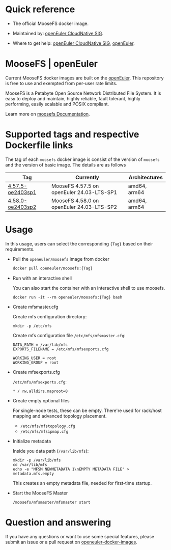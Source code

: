 # Quick reference

- The official MooseFS docker image.

- Maintained by: [openEuler CloudNative SIG](https://gitee.com/openeuler/cloudnative).

- Where to get help: [openEuler CloudNative SIG](https://gitee.com/openeuler/cloudnative), [openEuler](https://gitee.com/openeuler/community).

# MooseFS | openEuler
Current MooseFS docker images are built on the [openEuler](https://repo.openeuler.org/). This repository is free to use and exempted from per-user rate limits.

MooseFS is a Petabyte Open Source Network Distributed File System. It is easy to deploy and maintain, highly reliable, fault tolerant, highly performing, easily scalable and POSIX compliant.

Learn more on [moosefs Documentation](https://moosefs.com/support/#documentation).

# Supported tags and respective Dockerfile links
The tag of each `moosefs` docker image is consist of the version of `moosefs` and the version of basic image. The details are as follows

| Tag                                                                                                                                 | Currently                                 | Architectures |
|-------------------------------------------------------------------------------------------------------------------------------------|-------------------------------------------|---------------|
| [4.57.5-oe2403sp1](https://gitee.com/openeuler/openeuler-docker-images/blob/master/Storage/moosefs/4.57.5/24.03-lts-sp1/Dockerfile) | MooseFS 4.57.5 on openEuler 24.03-LTS-SP1 | amd64, arm64  |
| [4.58.0-oe2403sp2](https://gitee.com/openeuler/openeuler-docker-images/blob/master/Storage/moosefs/4.58.0/24.03-lts-sp2/Dockerfile) | MooseFS 4.58.0 on openEuler 24.03-LTS-SP2 | amd64, arm64  |

# Usage
In this usage, users can select the corresponding `{Tag}` based on their requirements.

- Pull the `openeuler/moosefs` image from docker

	```bash
	docker pull openeuler/moosefs:{Tag}
	```

- Run with an interactive shell

    You can also start the container with an interactive shell to use moosefs.
    ```
    docker run -it --rm openeuler/moosefs:{Tag} bash
    ```

- Create mfsmaster.cfg

    Create mfs configuration directory:
    ```
    mkdir -p /etc/mfs
    ```
  
    Create mfs configuration file `/etc/mfs/mfsmaster.cfg`:
    ```
    DATA_PATH = /var/lib/mfs
    EXPORTS_FILENAME = /etc/mfs/mfsexports.cfg

    WORKING_USER = root
    WORKING_GROUP = root
    ```

- Create mfsexports.cfg

    `/etc/mfs/mfsexports.cfg`:
    ```
    * / rw,alldirs,maproot=0
    ```
  
- Create empty optional files

    For single-node tests, these can be empty. There're used for rack/host mapping and advanced topology placement.
    * `/etc/mfs/mfstopology.cfg`
    * `/etc/mfs/mfsipmap.cfg`
  
- Initialize metadata

    Inside you data path (`/var/lib/mfs`):
    ```
    mkdir -p /var/lib/mfs
    cd /var/lib/mfs
    echo -e "MFSM NEWMETADATA 1\nEMPTY METADATA FILE" > metadata.mfs.empty
    ```
    This creates an empty metadata file, needed for first-time startup.
  
- Start the MooseFS Master

    ```
    /moosefs/mfsmaster/mfsmaster start
    ```
  
# Question and answering
If you have any questions or want to use some special features, please submit an issue or a pull request on [openeuler-docker-images](https://gitee.com/openeuler/openeuler-docker-images).